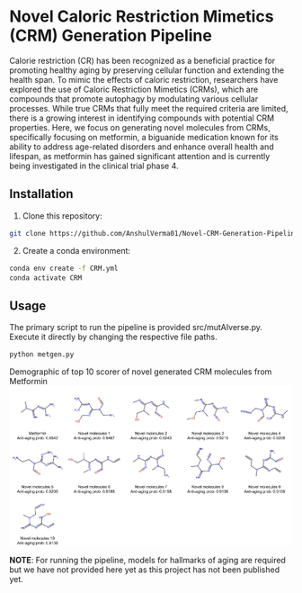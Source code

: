 # Novel Caloric Restriction Mimetics (CRM) Generation Pipeline

Calorie restriction (CR) has been recognized as a beneficial practice for promoting healthy aging by preserving cellular function and extending the health span. To mimic the effects of caloric restriction, researchers have explored the use of Caloric Restriction Mimetics (CRMs), which are compounds that promote autophagy by modulating various cellular processes. While true CRMs that fully meet the required criteria are limited, there is a growing interest in identifying compounds with potential CRM properties. Here, we focus on generating novel molecules from CRMs, specifically focusing on metformin, a biguanide medication known for its ability to address age-related disorders and enhance overall health and lifespan, as metformin has gained significant attention and is currently being investigated in the clinical trial phase 4.

## Installation

1. Clone this repository:
```bash
git clone https://github.com/AnshulVerma01/Novel-CRM-Generation-Pipeline.git
```
2. Create a conda environment:
```bash
conda env create -f CRM.yml
conda activate CRM
```

## Usage
The primary script to run the pipeline is provided src/mutAIverse.py. Execute it directly by changing the respective file paths.
```python
python metgen.py
```

Demographic of top 10 scorer of novel generated CRM molecules from Metformin
![Image of top 10 scorer generated molecules from Metformin](image/metgen.png)


**NOTE**: For running the pipeline, models for hallmarks of aging are required but we have not provided here yet as this project has not been published yet.

